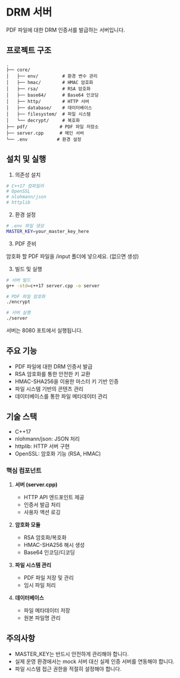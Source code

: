 # DRM 서버

PDF 파일에 대한 DRM 인증서를 발급하는 서버입니다.

## 프로젝트 구조

```
.
├── core/
│   ├── env/         # 환경 변수 관리
│   ├── hmac/        # HMAC 암호화
│   ├── rsa/         # RSA 암호화
│   ├── base64/      # Base64 인코딩
│   ├── http/        # HTTP 서버
│   ├── database/    # 데이터베이스
│   ├── filesystem/  # 파일 시스템
│   └── decrypt/     # 복호화
├── pdf/            # PDF 파일 저장소
├── server.cpp      # 메인 서버
└── .env           # 환경 설정
```

## 설치 및 실행

1. 의존성 설치
```bash
# C++17 컴파일러
# OpenSSL
# nlohmann/json
# httplib
```

2. 환경 설정
```bash
# .env 파일 생성
MASTER_KEY=your_master_key_here
```

3. PDF 준비

암호화 할 PDF 파일을 /input 폴더에 넣으세요. (없으면 생성)

3. 빌드 및 실행
```bash
# 서버 빌드
g++ -std=c++17 server.cpp -o server

# PDF 파일 암호화
./encrypt

# 서버 실행
./server
```

서버는 8080 포트에서 실행됩니다.

## 주요 기능

- PDF 파일에 대한 DRM 인증서 발급
- RSA 암호화를 통한 안전한 키 교환
- HMAC-SHA256을 이용한 마스터 키 기반 인증
- 파일 시스템 기반의 콘텐츠 관리
- 데이터베이스를 통한 파일 메타데이터 관리

## 기술 스택

- C++17
- nlohmann/json: JSON 처리
- httplib: HTTP 서버 구현
- OpenSSL: 암호화 기능 (RSA, HMAC)

### 핵심 컴포넌트

1. **서버 (server.cpp)**
   - HTTP API 엔드포인트 제공
   - 인증서 발급 처리
   - 사용자 액션 로깅

2. **암호화 모듈**
   - RSA 암호화/복호화
   - HMAC-SHA256 해시 생성
   - Base64 인코딩/디코딩

3. **파일 시스템 관리**
   - PDF 파일 저장 및 관리
   - 임시 파일 처리

4. **데이터베이스**
   - 파일 메타데이터 저장
   - 원본 파일명 관리

## 주의사항

- MASTER_KEY는 반드시 안전하게 관리해야 합니다.
- 실제 운영 환경에서는 mock 서버 대신 실제 인증 서버를 연동해야 합니다.
- 파일 시스템 접근 권한을 적절히 설정해야 합니다. 